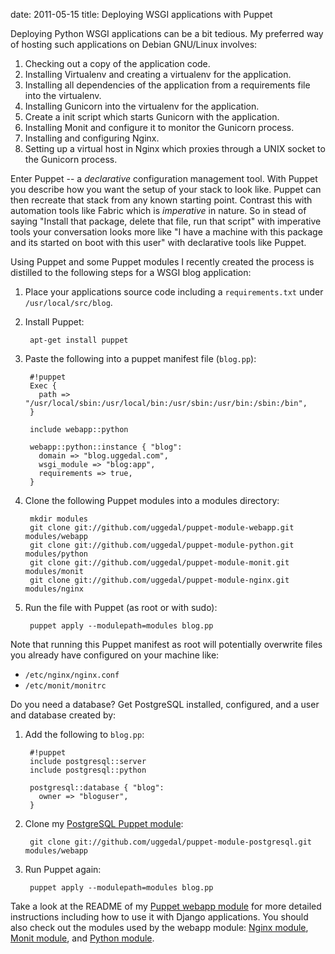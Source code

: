 date: 2011-05-15
title: Deploying WSGI applications with Puppet

Deploying Python WSGI applications can be a bit tedious. My preferred way
of hosting such applications on Debian GNU/Linux involves:

1. Checking out a copy of the application code.
2. Installing Virtualenv and creating a virtualenv for the application.
3. Installing all dependencies of the application from a requirements file
   into the virtualenv.
4. Installing Gunicorn into the virtualenv for the application.
5. Create a init script which starts Gunicorn with the application.
6. Installing Monit and configure it to monitor the Gunicorn process.
7. Installing and configuring Nginx.
8. Setting up a virtual host in Nginx which proxies through a UNIX socket
   to the Gunicorn process.

Enter Puppet -- a *declarative* configuration management tool. With Puppet you
describe how you want the setup of your stack to look like. Puppet can then
recreate that stack from any known starting point. Contrast this with
automation tools like Fabric which is *imperative* in nature. So in stead of
saying "Install that package, delete that file, run that script" with
imperative tools your conversation looks more like "I have a machine with
this package and its started on boot with this user" with declarative tools
like Puppet.

Using Puppet and some Puppet modules I recently created the process
is distilled to the following steps for a WSGI blog application:

1. Place your applications source code including a `requirements.txt`
   under `/usr/local/src/blog`.
2. Install Puppet:

        apt-get install puppet

3. Paste the following into a puppet manifest file (`blog.pp`):

        #!puppet
        Exec {
          path => "/usr/local/sbin:/usr/local/bin:/usr/sbin:/usr/bin:/sbin:/bin",
        }

        include webapp::python

        webapp::python::instance { "blog":
          domain => "blog.uggedal.com",
          wsgi_module => "blog:app",
          requirements => true,
        }

4. Clone the following Puppet modules into a modules directory:

        mkdir modules
        git clone git://github.com/uggedal/puppet-module-webapp.git modules/webapp
        git clone git://github.com/uggedal/puppet-module-python.git modules/python
        git clone git://github.com/uggedal/puppet-module-monit.git modules/monit
        git clone git://github.com/uggedal/puppet-module-nginx.git modules/nginx

4. Run the file with Puppet (as root or with sudo):
        
        puppet apply --modulepath=modules blog.pp

Note that running this Puppet manifest as root will potentially overwrite
files you already have configured on your machine like:

* `/etc/nginx/nginx.conf`
* `/etc/monit/monitrc`

Do you need a database? Get PostgreSQL installed, configured, and a user and
database created by:

1. Add the following to `blog.pp`:

        #!puppet
        include postgresql::server
        include postgresql::python

        postgresql::database { "blog":
          owner => "bloguser",
        }

1. Clone my [PostgreSQL Puppet module][postgresql]:

        git clone git://github.com/uggedal/puppet-module-postgresql.git modules/webapp

3. Run Puppet again:

        puppet apply --modulepath=modules blog.pp

Take a look at the README of my [Puppet webapp module][webapp] for more
detailed instructions including how to use it with Django applications.
You should also check out the modules used by the webapp module:
[Nginx module][nginx], [Monit module][monit], and [Python module][python].

[postgresql]: https://github.com/uggedal/puppet-module-postgresql
[webapp]: https://github.com/uggedal/puppet-module-webapp
[nginx]: https://github.com/uggedal/puppet-module-nginx
[monit]: https://github.com/uggedal/puppet-module-monit
[python]: https://github.com/uggedal/puppet-module-python
